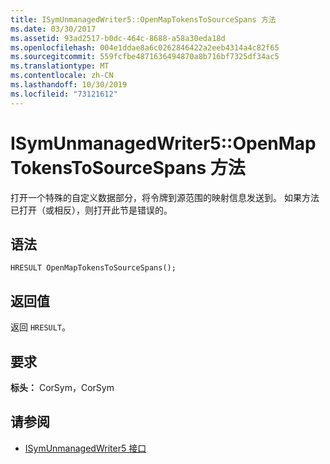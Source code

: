 ```yaml
---
title: ISymUnmanagedWriter5::OpenMapTokensToSourceSpans 方法
ms.date: 03/30/2017
ms.assetid: 93ad2517-b0dc-464c-8688-a58a30eda18d
ms.openlocfilehash: 004e1ddae8a6c0262846422a2eeb4314a4c82f65
ms.sourcegitcommit: 559fcfbe4871636494870a8b716bf7325df34ac5
ms.translationtype: MT
ms.contentlocale: zh-CN
ms.lasthandoff: 10/30/2019
ms.locfileid: "73121612"
---
```

# <a name="isymunmanagedwriter5openmaptokenstosourcespans-method"></a>ISymUnmanagedWriter5::OpenMapTokensToSourceSpans 方法
打开一个特殊的自定义数据部分，将令牌到源范围的映射信息发送到。 如果方法已打开（或相反），则打开此节是错误的。  
  
## <a name="syntax"></a>语法  
  
```idl  
HRESULT OpenMapTokensToSourceSpans();  
```  
  
## <a name="return-value"></a>返回值  
 返回 `HRESULT`。  
  
## <a name="requirements"></a>要求  
 **标头：** CorSym，CorSym  
  
## <a name="see-also"></a>请参阅

- [ISymUnmanagedWriter5 接口](../../../../docs/framework/unmanaged-api/diagnostics/isymunmanagedwriter5-interface.md)
